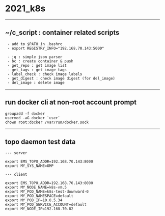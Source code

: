 # 2021_k8s

----------------------------------------
## ~/c_script  : container related scripts
```
 - add to $PATH in .bashrc
 - export REGISTRY_INFO="192.168.70.143:5000"
```
```
 - jq : simple json parser
 - bc : create container & push
 - get_repo : get image list
 - get_tags : get image tags
 - label_check : check image labels
 - get_digest : check image digest (for del_image)
 - del_image : delete image
 ```

----------------------------------------
## run docker cli at non-root account prompt
```
groupadd -f docker
usermod -aG docker `user`
chown root:docker /var/run/docker.sock
```

----------------------------------------
## topo daemon test data
```
--- server

export EMS_TOPO_ADDR=192.168.70.143:8000
export MY_SYS_NAME=OMP

--- client

export EMS_TOPO_ADDR=192.168.70.143:8000
export MY_NODE_NAME=k8s-vm.5
export MY_POD_NAME=k8s-test-downward-0
export MY_POD_NAMESPACE=default
export MY_POD_IP=10.0.5.34
export MY_POD_SERVICE_ACCOUNT=default
export MY_NODE_IP=192.168.70.82
```

